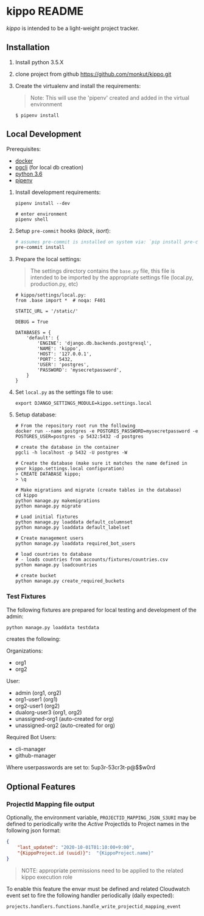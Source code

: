 # kippo README

*kippo* is intended to be a light-weight project tracker.

## Installation

1. Install python 3.5.X

2. clone project from github
    https://github.com/monkut/kippo.git

3. Create the virtualenv and install the requirements:

    > Note:
    > This will use the 'pipenv' created and added in the virtual environment

    ```
    $ pipenv install
    ```

## Local Development

Prerequisites:

- [docker](https://store.docker.com/search?type=edition&offering=community)
- [pgcli](https://www.pgcli.com/) (for local db creation)
- [python 3.6](https://www.python.org/downloads/release/python-365/)
- [pipenv](https://docs.pipenv.org/)

1. Install development requirements:

    ```
    pipenv install --dev

    # enter environment
    pipenv shell
    ```
    
2. Setup `pre-commit` hooks (_black_, _isort_):

    ```bash
    # assumes pre-commit is installed on system via: `pip install pre-commit`
    pre-commit install
    ```
    
    
3. Prepare the local settings:

    > The settings directory contains the `base.py` file, this file is intended to be imported by 
    > the appropriate settings file (local.py, production.py, etc)

    ```
    # kippo/settings/local.py:
    from .base import *  # noqa: F401
    
    STATIC_URL = '/static/'
    
    DEBUG = True
    
    DATABASES = {
        'default': {
            'ENGINE': 'django.db.backends.postgresql',
            'NAME': 'kippo',
            'HOST': '127.0.0.1',
            'PORT': 5432,
            'USER': 'postgres',
            'PASSWORD': 'mysecretpassword',
        }
    }    
    ```   

4. Set `local.py` as the settings file to use:

    ```
    export DJANGO_SETTINGS_MODULE=kippo.settings.local
    ```

5. Setup database:

    ```
    # From the repository root run the following
    docker run --name postgres -e POSTGRES_PASSWORD=mysecretpassword -e POSTGRES_USER=postgres -p 5432:5432 -d postgres
    
    # create the database in the container
    pgcli -h localhost -p 5432 -U postgres -W
    
    # Create the database (make sure it matches the name defined in your kippo.settings.local configuration)
    > CREATE DATABASE kippo;
    > \q
    
    # Make migrations and migrate (create tables in the database)
    cd kippo
    python manage.py makemigrations
    python manage.py migrate
    
    # Load initial fixtures
    python manage.py loaddata default_columnset
    python manage.py loaddata default_labelset
    
    # Create management users
    python manage.py loaddata required_bot_users
    
    # load countries to database
    # - loads countries from accounts/fixtures/countries.csv
    python manage.py loadcountries
   
    # create bucket
    python manage.py create_required_buckets
    ```
   
### Test Fixtures

The following fixtures are prepared for local testing and development of the admin:

```bash
python manage.py loaddata testdata
```

creates the following:

Organizations:
- org1
- org2

User:
- admin (org1, org2)
- org1-user1 (org1)
- org2-user1 (org2)
- dualorg-user3 (org1, org2)
- unassigned-org1 (auto-created for org)
- unassigned-org2 (auto-created for org)

Required Bot Users:
- cli-manager
- github-manager

Where userpasswords are set to: 5up3r-53cr3t-p@$$w0rd


## Optional Features

### ProjectId Mapping file output

Optionally, the environment variable, `PROJECTID_MAPPING_JSON_S3URI` may be defined to periodically write the *Active* 
ProjectIds to Project names in the following json format:

```json
{
    "last_updated": "2020-10-01T01:10:00+9:00",
    "{KippoProject.id (uuid)}":  "{KippoProject.name}"
}
```

> NOTE: appropriate permissions need to be applied to the related kippo execution role

To enable this feature the envar must be defined and related Cloudwatch event set to fire the following handler periodically (daily expected):

`projects.handlers.functions.handle_write_projectid_mapping_event` 